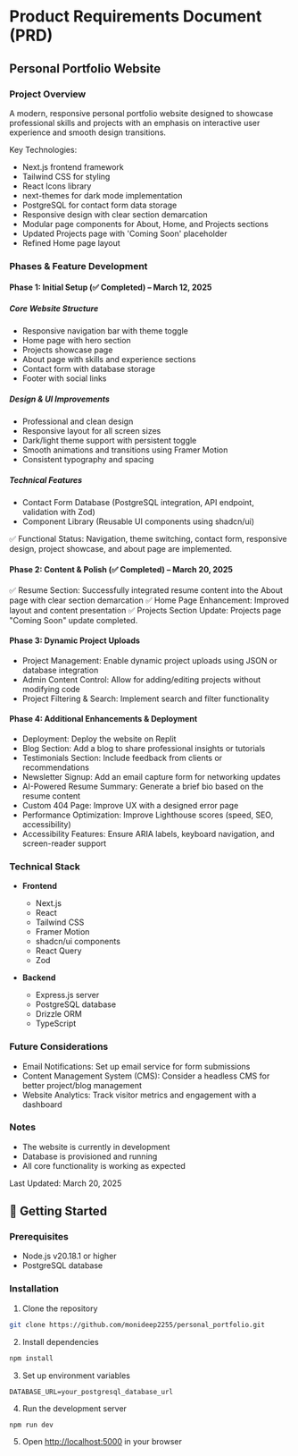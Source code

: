 
# Product Requirements Document (PRD)
## Personal Portfolio Website

### Project Overview
A modern, responsive personal portfolio website designed to showcase professional skills and projects with an emphasis on interactive user experience and smooth design transitions.

Key Technologies:
- Next.js frontend framework
- Tailwind CSS for styling
- React Icons library
- next-themes for dark mode implementation
- PostgreSQL for contact form data storage
- Responsive design with clear section demarcation
- Modular page components for About, Home, and Projects sections
- Updated Projects page with 'Coming Soon' placeholder
- Refined Home page layout

### Phases & Feature Development

#### Phase 1: Initial Setup (✅ Completed) – March 12, 2025

##### Core Website Structure
- Responsive navigation bar with theme toggle
- Home page with hero section
- Projects showcase page
- About page with skills and experience sections
- Contact form with database storage
- Footer with social links

##### Design & UI Improvements
- Professional and clean design
- Responsive layout for all screen sizes
- Dark/light theme support with persistent toggle
- Smooth animations and transitions using Framer Motion
- Consistent typography and spacing

##### Technical Features
- Contact Form Database (PostgreSQL integration, API endpoint, validation with Zod)
- Component Library (Reusable UI components using shadcn/ui)

✅ Functional Status: Navigation, theme switching, contact form, responsive design, project showcase, and about page are implemented.

#### Phase 2: Content & Polish (✅ Completed) – March 20, 2025
✅ Resume Section: Successfully integrated resume content into the About page with clear section demarcation
✅ Home Page Enhancement: Improved layout and content presentation
✅ Projects Section Update: Projects page "Coming Soon" update completed.

#### Phase 3: Dynamic Project Uploads
- Project Management: Enable dynamic project uploads using JSON or database integration
- Admin Content Control: Allow for adding/editing projects without modifying code
- Project Filtering & Search: Implement search and filter functionality

#### Phase 4: Additional Enhancements & Deployment
- Deployment: Deploy the website on Replit
- Blog Section: Add a blog to share professional insights or tutorials
- Testimonials Section: Include feedback from clients or recommendations
- Newsletter Signup: Add an email capture form for networking updates
- AI-Powered Resume Summary: Generate a brief bio based on the resume content
- Custom 404 Page: Improve UX with a designed error page
- Performance Optimization: Improve Lighthouse scores (speed, SEO, accessibility)
- Accessibility Features: Ensure ARIA labels, keyboard navigation, and screen-reader support

### Technical Stack
- **Frontend**
  - Next.js
  - React
  - Tailwind CSS
  - Framer Motion
  - shadcn/ui components
  - React Query
  - Zod

- **Backend**
  - Express.js server
  - PostgreSQL database
  - Drizzle ORM
  - TypeScript

### Future Considerations
- Email Notifications: Set up email service for form submissions
- Content Management System (CMS): Consider a headless CMS for better project/blog management
- Website Analytics: Track visitor metrics and engagement with a dashboard

### Notes
- The website is currently in development
- Database is provisioned and running
- All core functionality is working as expected

Last Updated: March 20, 2025

## 🚀 Getting Started

### Prerequisites
- Node.js v20.18.1 or higher
- PostgreSQL database

### Installation

1. Clone the repository
```bash
git clone https://github.com/monideep2255/personal_portfolio.git
```

2. Install dependencies
```bash
npm install
```

3. Set up environment variables
```env
DATABASE_URL=your_postgresql_database_url
```

4. Run the development server
```bash
npm run dev
```

5. Open [http://localhost:5000](http://localhost:5000) in your browser
